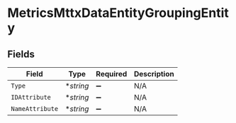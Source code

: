 # MetricsMttxDataEntityGroupingEntity


## Fields

| Field              | Type               | Required           | Description        |
| ------------------ | ------------------ | ------------------ | ------------------ |
| `Type`             | **string*          | :heavy_minus_sign: | N/A                |
| `IDAttribute`      | **string*          | :heavy_minus_sign: | N/A                |
| `NameAttribute`    | **string*          | :heavy_minus_sign: | N/A                |